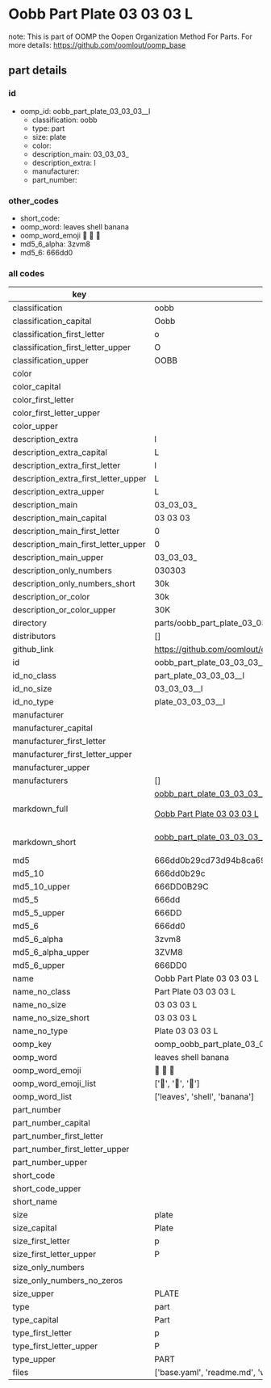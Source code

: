 # Oobb Part Plate 03 03 03  L  

note: This is part of OOMP the Oopen Organization Method For Parts. For more details: https://github.com/oomlout/oomp_base

##  part details





### id
* oomp_id: oobb_part_plate_03_03_03__l
  * classification: oobb
  * type: part
  * size: plate
  * color: 
  * description_main: 03_03_03_
  * description_extra: l
  * manufacturer: 
  * part_number: 

### other_codes
* short_code: 
* oomp_word: leaves shell banana
* oomp_word_emoji :leaves: :shell: :banana:
* md5_6_alpha: 3zvm8
* md5_6: 666dd0

### all codes 
| key | value |  
| --- | --- |  
| classification | oobb |  
| classification_capital | Oobb |  
| classification_first_letter | o |  
| classification_first_letter_upper | O |  
| classification_upper | OOBB |  
| color |  |  
| color_capital |  |  
| color_first_letter |  |  
| color_first_letter_upper |  |  
| color_upper |  |  
| description_extra | l |  
| description_extra_capital | L |  
| description_extra_first_letter | l |  
| description_extra_first_letter_upper | L |  
| description_extra_upper | L |  
| description_main | 03_03_03_ |  
| description_main_capital | 03 03 03  |  
| description_main_first_letter | 0 |  
| description_main_first_letter_upper | 0 |  
| description_main_upper | 03_03_03_ |  
| description_only_numbers | 030303 |  
| description_only_numbers_short | 30k |  
| description_or_color | 30k |  
| description_or_color_upper | 30K |  
| directory | parts/oobb_part_plate_03_03_03__l |  
| distributors | [] |  
| github_link | https://github.com/oomlout/oomlout_oomp_part_src/tree/main/parts/oobb_part_plate_03_03_03__l/working |  
| id | oobb_part_plate_03_03_03__l |  
| id_no_class | part_plate_03_03_03__l |  
| id_no_size | 03_03_03__l |  
| id_no_type | plate_03_03_03__l |  
| manufacturer |  |  
| manufacturer_capital |  |  
| manufacturer_first_letter |  |  
| manufacturer_first_letter_upper |  |  
| manufacturer_upper |  |  
| manufacturers | [] |  
| markdown_full | [oobb_part_plate_03_03_03__l](https://github.com/oomlout/oomlout_oomp_part_src/tree/main/parts/oobb_part_plate_03_03_03__l/working)<br>[](https://github.com/oomlout/oomlout_oomp_part_src/tree/main/parts/oobb_part_plate_03_03_03__l/working)<br>[Oobb Part Plate 03 03 03  L](https://github.com/oomlout/oomlout_oomp_part_src/tree/main/parts/oobb_part_plate_03_03_03__l/working)<br><br> |  
| markdown_short | [oobb_part_plate_03_03_03__l](https://github.com/oomlout/oomlout_oomp_part_src/tree/main/parts/oobb_part_plate_03_03_03__l/working)<br><br> |  
| md5 | 666dd0b29cd73d94b8ca69d77272f486 |  
| md5_10 | 666dd0b29c |  
| md5_10_upper | 666DD0B29C |  
| md5_5 | 666dd |  
| md5_5_upper | 666DD |  
| md5_6 | 666dd0 |  
| md5_6_alpha | 3zvm8 |  
| md5_6_alpha_upper | 3ZVM8 |  
| md5_6_upper | 666DD0 |  
| name | Oobb Part Plate 03 03 03  L |  
| name_no_class | Part Plate 03 03 03  L |  
| name_no_size | 03 03 03  L |  
| name_no_size_short | 03 03 03  L |  
| name_no_type | Plate 03 03 03  L |  
| oomp_key | oomp_oobb_part_plate_03_03_03__l |  
| oomp_word | leaves shell banana |  
| oomp_word_emoji | :leaves: :shell: :banana: |  
| oomp_word_emoji_list | [':leaves:', ':shell:', ':banana:'] |  
| oomp_word_list | ['leaves', 'shell', 'banana'] |  
| part_number |  |  
| part_number_capital |  |  
| part_number_first_letter |  |  
| part_number_first_letter_upper |  |  
| part_number_upper |  |  
| short_code |  |  
| short_code_upper |  |  
| short_name |  |  
| size | plate |  
| size_capital | Plate |  
| size_first_letter | p |  
| size_first_letter_upper | P |  
| size_only_numbers |  |  
| size_only_numbers_no_zeros |  |  
| size_upper | PLATE |  
| type | part |  
| type_capital | Part |  
| type_first_letter | p |  
| type_first_letter_upper | P |  
| type_upper | PART |  
| files | ['base.yaml', 'readme.md', 'working.json', 'working.yaml'] |  
